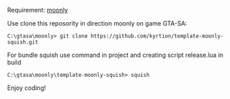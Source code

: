 Requirement: [moonly](https://www.blast.hk/threads/220380/)

Use clone this reposority in direction moonly on game GTA-SA:
```
C:\gtasa\moonly> git clone https://github.com/kyrtion/template-moonly-squish.git
```

For bundle squish use command in project and creating script release.lua in build
```
C:\gtasa\moonly\template-moonly-squish> squish
```

Enjoy coding!

